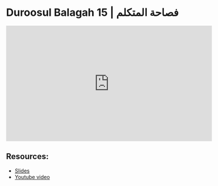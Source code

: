 # Duroosul Balagah 15 | فصاحة المتكلم
                
<iframe width="560" height="315" src="https://www.youtube-nocookie.com/embed/qryMv2bnc-Q?start=0" frameborder="0" allow="accelerometer; autoplay; encrypted-media; gyroscope; picture-in-picture" allowfullscreen="allowfullscreen">
</iframe><BR>

## Resources:
- [Slides](https://github.com/arshare/resources_balagha_pdfs)
- [Youtube video](https://www.youtube.com/watch?v=qryMv2bnc-Q&list=PLzn0qdi6JpdvvXVuJ7kIusNquSxeyKJvc)


